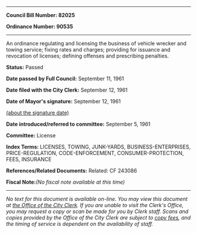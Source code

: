 

********

**Council Bill Number: 82025**
   
**Ordinance Number: 90535**
********

 An ordinance regulating and licensing the business of vehicle wrecker and towing service; fixing rates and charges; providing for issuance and revocation of licenses; defining offenses and prescribing penalties.

**Status:** Passed
   
**Date passed by Full Council:** September 11, 1961
   
**Date filed with the City Clerk:** September 12, 1961
   
**Date of Mayor's signature:** September 12, 1961
   
[(about the signature date)](/~public/approvaldate.htm)
   
   
   
**Date introduced/referred to committee:** September 5, 1961
   
**Committee:** License
   
   
**Index Terms:** LICENSES, TOWING, JUNK-YARDS, BUSINESS-ENTERPRISES, PRICE-REGULATION, CODE-ENFORCEMENT, CONSUMER-PROTECTION, FEES, INSURANCE

**References/Related Documents:** Related: CF 243086

**Fiscal Note:**_(No fiscal note available at this time)_
********

_No text for this document is available on-line. You may view this document at [the Office of the City Clerk](http://www.seattle.gov/leg/clerk/contactUs.htm). If you are unable to visit the Clerk's Office, you may request a copy or scan be made for you by Clerk staff. Scans and copies provided by the Office of the City Clerk are subject to [copy fees](http://clerk.seattle.gov/~public/clerkfees.htm), and the timing of service is dependent on the availability of staff._

